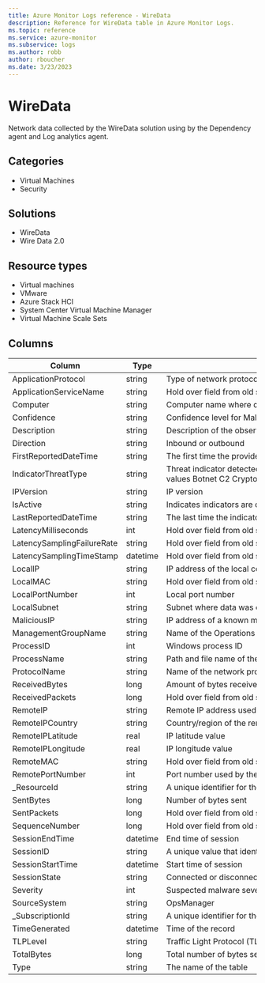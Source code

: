 ```yaml
---
title: Azure Monitor Logs reference - WireData
description: Reference for WireData table in Azure Monitor Logs.
ms.topic: reference
ms.service: azure-monitor
ms.subservice: logs
ms.author: robb
author: rboucher
ms.date: 3/23/2023
---
```


# WireData

 Network data collected by the WireData solution using by the Dependency agent and Log analytics agent.

## Categories

- Virtual Machines
- Security
## Solutions

- WireData
- Wire Data 2.0
## Resource types

- Virtual machines
- VMware
- Azure Stack HCI
- System Center Virtual Machine Manager
- Virtual Machine Scale Sets




## Columns

| Column | Type | Description |
| --- | --- | --- |
| ApplicationProtocol | string | Type of network protocol used |
| ApplicationServiceName | string | Hold over field from old schema - attribute not collected |
| Computer | string | Computer name where data was collected |
| Confidence | string | Confidence level for Malicious IP identification. Values are 0 - 100. |
| Description | string | Description of the observed threat. |
| Direction | string | Inbound or outbound |
| FirstReportedDateTime | string | The first time the provider reported the threat. |
| IndicatorThreatType | string | Threat indicator detected is one of the following values Botnet C2 CryptoMining Darknet DDos MaliciousUrl Malware Phishing Proxy PUA Watchlist. |
| IPVersion | string | IP version |
| IsActive | string | Indicates indicators are deactivated with True or False value. |
| LastReportedDateTime | string | The last time the indicator was seen by Interflow. |
| LatencyMilliseconds | int | Hold over field from old schema - attribute not collected |
| LatencySamplingFailureRate | string | Hold over field from old schema - attribute not collected |
| LatencySamplingTimeStamp | datetime | Hold over field from old schema - attribute not collected |
| LocalIP | string | IP address of the local computer |
| LocalMAC | string | Hold over field from old schema - attribute not collected |
| LocalPortNumber | int | Local port number |
| LocalSubnet | string | Subnet where data was collected |
| MaliciousIP | string | IP address of a known malicious source |
| ManagementGroupName | string | Name of the Operations Manager management group |
| ProcessID | int | Windows process ID |
| ProcessName | string | Path and file name of the process |
| ProtocolName | string | Name of the network protocol used |
| ReceivedBytes | long | Amount of bytes received |
| ReceivedPackets | long | Hold over field from old schema - attribute not collected |
| RemoteIP | string | Remote IP address used by the remote computer |
| RemoteIPCountry | string | Country/region of the remote IP address |
| RemoteIPLatitude | real | IP latitude value |
| RemoteIPLongitude | real | IP longitude value |
| RemoteMAC | string | Hold over field from old schema - attribute not collected |
| RemotePortNumber | int | Port number used by the remote IP address |
| _ResourceId | string | A unique identifier for the resource that the record is associated with |
| SentBytes | long | Number of bytes sent |
| SentPackets | long | Hold over field from old schema - attribute not collected |
| SequenceNumber | long | Hold over field from old schema - attribute not collected |
| SessionEndTime | datetime | End time of session |
| SessionID | string | A unique value that identifies communication session between two IP addresses |
| SessionStartTime | datetime | Start time of session |
| SessionState | string | Connected or disconnected |
| Severity | int | Suspected malware severity |
| SourceSystem | string | OpsManager |
| _SubscriptionId | string | A unique identifier for the subscription that the record is associated with |
| TimeGenerated | datetime | Time of the record |
| TLPLevel | string | Traffic Light Protocol (TLP) Level is one of the defined values White Green Amber Red. |
| TotalBytes | long | Total number of bytes sent during session |
| Type | string | The name of the table |
